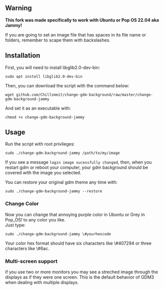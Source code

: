 ## Warning

**This fork was made specifically to work with Ubuntu or Pop OS 22.04 aka Jammy!**

If you are going to set an image file that has spaces in its file name or folders, remember to
scape them with backslashes.

## Installation

First, you will need to install libglib2.0-dev-bin:
```
sudo apt install libglib2.0-dev-bin
```
Then, you can download the script with the command below:
```
wget github.com/Chillsmeit/change-gdm-background/raw/master/change-gdm-background-jammy
```
And set it as an executable with:
```
chmod +x change-gdm-background-jammy
```

## Usage

Run the script with root privileges: 
```
sudo ./change-gdm-background-jammy /path/to/my/image
```

If you see a message `login image sucessfully changed`, then, when you restart gdm or reboot your
computer, your gdm background should be covered with the image you selected.

You can restore your original gdm theme any time with:
```
sudo ./change-gdm-background-jammy --restore
```

### Change Color

Now you can change that annoying purple color in Ubuntu or Grey in Pop_OS! to any color you like. <br>
Just type: 
```
sudo ./change-gdm-background-jammy \#yourhexcode
```
Your color hex format should have six characters like \\#407294 or three characters like \\#6ac.

### Multi-screen support

if you use two or more monitors you may see a streched image through the displays as if they were
    one screen. This is the default behavior of GDM3 when dealing with multiple displays.
